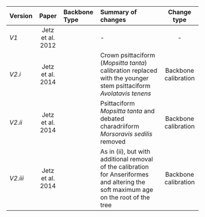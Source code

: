 
| **Version** | **Paper**        | **Backbone Type** | **Summary of changes**                                                                                                                | **Change type**      |
|:------------|:----------------:|:------------------|:--------------------------------------------------------------------------------------------------------------------------------------|:--------------------:|
| _V1_        | Jetz et al. 2012 |                   | -                                                                                                                                     | -                    |
| _V2.i_      | Jetz et al. 2014 |                   | Crown psittaciform (_Mopsitta tanta_) calibration replaced with the younger stem psittaciform _Avolatavis tenens_                     | Backbone calibration |
| _V2.ii_     | Jetz et al. 2014 |                   | Psittaciform _Mopsitta tanta_ and debated charadriiform _Morsoravis sedilis_ removed                                                  | Backbone calibration |
| _V2.iii_    | Jetz et al. 2014 |                   | As in (ii), but with additional removal of the calibration for Anseriformes and altering the soft maximum age on the root of the tree | Backbone calibration |
